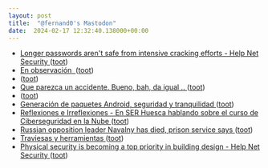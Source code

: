 ```yaml
---
layout: post
title:  "@fernand0's Mastodon"
date:  2024-02-17 12:32:40.138000+00:00
---
```

*  [Longer passwords aren't safe from intensive cracking efforts - Help Net Security ](https://www.helpnetsecurity.com/2024/01/26/weak-passwords) ([toot](https://mastodon.social/@fernand0/111946836222720661))
*  [En observación  ](https://avecesunafoto.wordpress.com/2024/02/17/en-observacion) ([toot](https://mastodon.social/@fernand0/111946459224086359))
*  [ ](https://mastodon.social/users/fernand0/statuses/111943062068292397/activity) ([toot](https://mastodon.social/users/fernand0/statuses/111943062068292397/activity))
*  [Que parezca un accidente. Bueno, bah, da igual .. ](https://mastodon.social/@fernand0/111942967184998341) ([toot](https://mastodon.social/@fernand0/111942967184998341))
*  [ ](https://mastodon.green/@fanta) ([toot](https://mastodon.social/@fernand0/111942347543385629))
*  [Generación de paquetes Android, seguridad y tranquilidad ](http://fernand0.github.io//f-droid) ([toot](https://mastodon.social/@fernand0/111942138672740467))
*  [
         Reflexiones e Irreflexiones - En SER Huesca hablando sobre el curso de Ciberseguridad en la Nube
       ](http://fernand0.blogalia.com//historias/7882) ([toot](https://mastodon.social/@fernand0/111942041085601116))
*  [Russian opposition leader Navalny has died, prison service says ](https://www.bbc.com/news/world-europe-6831594) ([toot](https://mastodon.social/@fernand0/111941478548797523))
*  [Traviesas y herramientas ](https://www.flickr.com/photos/fernand0/53530873244) ([toot](https://mastodon.social/@fernand0/111941459320531810))
*  [Physical security is becoming a top priority in building design - Help Net Security ](https://www.helpnetsecurity.com/2024/02/16/building-design-security) ([toot](https://mastodon.social/@fernand0/111941396522647737))
